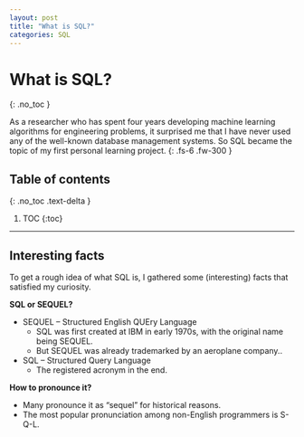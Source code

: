 ```yaml
---
layout: post
title: "What is SQL?"
categories: SQL
---
```

# What is SQL?
{: .no_toc }

As a researcher who has spent four years developing machine learning algorithms for engineering problems, it surprised me that I have never used any of the well-known database management systems. So SQL became the topic of my first personal learning project. 
{: .fs-6 .fw-300 }


## Table of contents
{: .no_toc .text-delta }

1. TOC
{:toc}

---

## Interesting facts

To get a rough idea of what SQL is, I gathered some (interesting) facts that satisfied my curiosity. 

**SQL or SEQUEL?**
- SEQUEL – Structured English QUEry Language 
    - SQL was first created at IBM in early 1970s, with the original name being SEQUEL. 
    - But SEQUEL was already trademarked by an aeroplane company..
- SQL – Structured Query Language
    - The registered acronym in the end. 

**How to pronounce it?**
- Many pronounce it as “sequel” for historical reasons. 
- The most popular pronunciation among non-English programmers is S-Q-L. 




